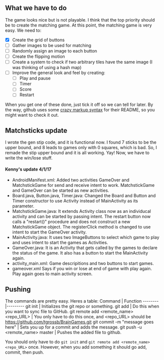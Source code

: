 ## What we have to do

The game looks nice but is not playable.  I think that the top priority should be to create the matching game.
At this point, the matching game is very easy.  We need to:
- [x] Create the grid of buttons
- [ ] Gather images to be used for matching
- [ ] Randomly assign an image to each button
- [ ] Create the flipping motion
- [ ] Create a system to check if two arbitrary tiles have the same image (I was thinking of using a hash map)
- [ ] Improve the general look and feel by creating:
  - [ ] Play and pause
  - [ ] Timer
  - [ ] Score
  - [ ] Restart

When you get one of these done, just tick it off so we can tell for later.  By the way, github uses some
[crazy markup syntax](https://help.github.com/articles/basic-writing-and-formatting-syntax/) for their
README, so you might want to check it out.

## Matchsticks update

I wrote the gen stip code, and it is functional now.  I found 7 sticks to be the upper bound, and 8 leads to games
only with 0 squares, which is bad.  So, I remade the stip upper bound and it is all working.  Yay!  Now, we have to
write the win/lose stuff.

#### Kenny's update 4/1/17
- AndroidManifest.xml: 
Added two activities GameOver and MatchstickGame for send and receive intent to work. MatchstickGame and GameOver can be started as new activities. 
- Board.java, Button.java, Timer.java:
Changed the Board and Button and Timer constructor to use Activity instead of MainActivity as its parameter. 
- MatchstickGame.java:
It extends Activity class now as an individucal activity and can be started by passing intent. 
The restart button now calls a "restart()" procedure and does not construct a new MatchstickGame object.
The registerClick method is changed to use intent to start the GameOver activity.
- MainActivity.java:
It uses two ImageButtons to select which game to play and uses intent to start the games as Activities. 
- GameOver.java:
It is an Activity that gets called by the games to declare the status of the game.
It also has a button to start the MainActivity again.
- activity_main.xml:
Game descripitions and two buttons to start games.
- gameover.xml
Says if you win or lose at end of game with play again. Play again goes to main activity screen.

## Pushing

The commands are pretty easy.  Heres a table:
Command | Function
--------|---------
git init | Initializes the git repo or something.
git add <file> | Do this when you want to sync file <file> to GitHub.
git remote add <remote_name> <repo_URL> | You only have to do this once, and <repo_URL> should be https://github.com/tgrossb/BrainGames.git
git commit -m "message goes here" | Sets you up for a commit and adds the message.
git push -u <remote_name> master | Pushes the added file to github.

You should only have to do `git init` and `git remote add <remote_name> <repo_URL>` once.  However, when you add something
it should go add, commit, then push.

